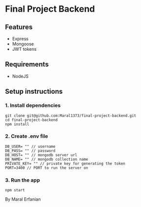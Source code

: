 # Final Project Backend

## Features

- Express
- Mongoose
- JWT tokens

## Requirements

- NodeJS

## Setup instructions

### 1. Install dependencies

```
git clone git@github.com:Maral1373/final-project-backend.git
cd final-project-backend
npm install
```

### 2. Create .env file

```
DB_USER= "" // username
DB_PASS= "" // password
DB_HOST= "" // mongodb server url
DB_NAME= "" // mongodb collection name
PRIVATE_KEY= "" // private key for generating the token
PORT=3400 // PORT to run the server on
```

### 3. Run the app

```
npm start
```

By Maral Erfanian
